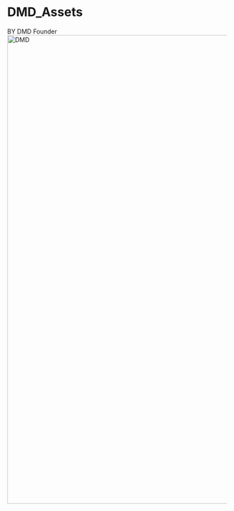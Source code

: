 # DMD_Assets
BY DMD Founder
<img width="1054" height="1077" alt="DMD" src="https://github.com/user-attachments/assets/7adf5825-78a9-4be6-9a72-6d195dd99f7d" />
